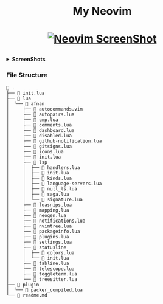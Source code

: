 <h1 align="center">My Neovim</h1>

<h1 align="center">

[![Neovim ScreenShot](https://user-images.githubusercontent.com/80388154/152628259-54afbfc9-0c08-42f7-a20b-efad244eeb1c.jpg)](https://github.com/Iamafnan/my-nvimrc)

</h1>


<details>
   <summary><b>ScreenShots</b></summary>

  <h4>Statusline</h4>
  <img src="https://user-images.githubusercontent.com/80388154/152279248-e8b2052f-4fca-434e-b2b3-7d2d140fd3c7.jpg">

  <h4>Tabline</h4>
  <img src="https://user-images.githubusercontent.com/80388154/152279246-1f1e338a-69dc-476c-80c6-1981f09f9d70.jpg">

  <h4>NvimTree</h4>
  <img src="https://user-images.githubusercontent.com/80388154/152279241-7627b62a-cc84-4ba1-853d-4ce471702d45.jpg">
</details>

<h3>File Structure</h3>

```
 .
├──  init.lua
├──  lua
│  └──  afnan
│     ├──  autocommands.vim
│     ├──  autopairs.lua
│     ├──  cmp.lua
│     ├──  comments.lua
│     ├──  dashboard.lua
│     ├──  disabled.lua
│     ├──  github-notification.lua
│     ├──  gitsigns.lua
│     ├──  icons.lua
│     ├──  init.lua
│     ├──  lsp
│     │  ├──  handlers.lua
│     │  ├──  init.lua
│     │  ├──  kinds.lua
│     │  ├──  language-servers.lua
│     │  ├──  null_ls.lua
│     │  ├──  saga.lua
│     │  └──  signature.lua
│     ├──  luasnips.lua
│     ├──  mapping.lua
│     ├──  neogen.lua
│     ├──  notifications.lua
│     ├──  nvimtree.lua
│     ├──  packageinfo.lua
│     ├──  plugins.lua
│     ├──  settings.lua
│     ├──  statusline
│     │  ├──  colors.lua
│     │  └──  init.lua
│     ├──  tabline.lua
│     ├──  telescope.lua
│     ├──  toggleterm.lua
│     └──  treesitter.lua
├──  plugin
│  └──  packer_compiled.lua
└──  readme.md

```
